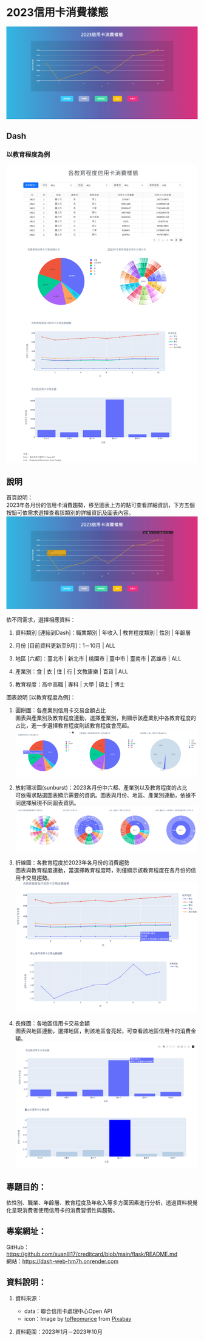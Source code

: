 # 2023信用卡消費樣態
![信用卡消費樣態](./image/信用卡消費樣態.png)

## Dash
### 以教育程度為例
![教育程度](./image/dash.png)

## 說明
首頁說明：  
2023年各月份的信用卡消費趨勢，移至圖表上方的點可查看詳細資訊，下方五個按鈕可依需求選擇查看該類別的詳細資訊及圖表內容。
![首頁](./image/首頁.png)  

依不同需求，選擇相應資料：
1. 資料類別 [連結到Dash]：職業類別 | 年收入 | 教育程度類別 | 性別 | 年齡層

2. 月份 [目前資料更新至9月]：1－10月 | ALL

3. 地區 [六都]：臺北市 | 新北市 | 桃園市 | 臺中市 | 臺南市 | 高雄市 | ALL

4. 產業別：食 | 衣 | 住 | 行 | 文教康樂 | 百貨 | ALL

5. 教育程度：高中高職 | 專科 | 大學 | 碩士 | 博士

圖表說明 [以教育程度為例]：
1. 圓餅圖：各產業別信用卡交易金額占比  
    圖表與產業別及教育程度連動，選擇產業別，則顯示該產業別中各教育程度的占比，進一步選擇教育程度則該教育程度會亮起。
    ![圓餅圖](./image/圓餅圖.png)

2. 放射環狀圖(sunburst)：2023各月份中六都、產業別以及教育程度的占比  
    可依需求點選圖表顯示需要的資訊。圖表與月份、地區、產業別連動，依據不同選擇展現不同圖表資訊。
    ![sunburst](./image/sunburst.png)

3. 折線圖：各教育程度於2023年各月份的消費趨勢  
    圖表與教育程度連動，當選擇教育程度時，則僅顯示該教育程度在各月份的信用卡交易趨勢。
    ![折線圖](./image/折線圖.png)

4. 長條圖：各地區信用卡交易金額  
    圖表與地區連動，選擇地區，則該地區會亮起，可查看該地區信用卡的消費金額。
    ![長條圖](./image/長條圖.png)


## 專題目的：
依性別、職業、年齡層、教育程度及年收入等多方面因素進行分析，透過資料視覺化呈現消費者使用信用卡的消費習慣性與趨勢。
## 專案網址：
GitHub：https://github.com/xuanlll17/creditcard/blob/main/flask/README.md  
網站：https://dash-web-hm7h.onrender.com
## 資料說明：
1. 資料來源：  
    - data：聯合信用卡處理中心Open API
    - icon：Image by [toffeomurice](https://pixabay.com/users/toffeomurice-3735734/?utm_source=link-attribution&utm_medium=referral&utm_campaign=image&utm_content=2761073) from [Pixabay](https://pixabay.com//?utm_source=link-attribution&utm_medium=referral&utm_campaign=image&utm_content=2761073)

2. 資料範圍：2023年1月－2023年10月
